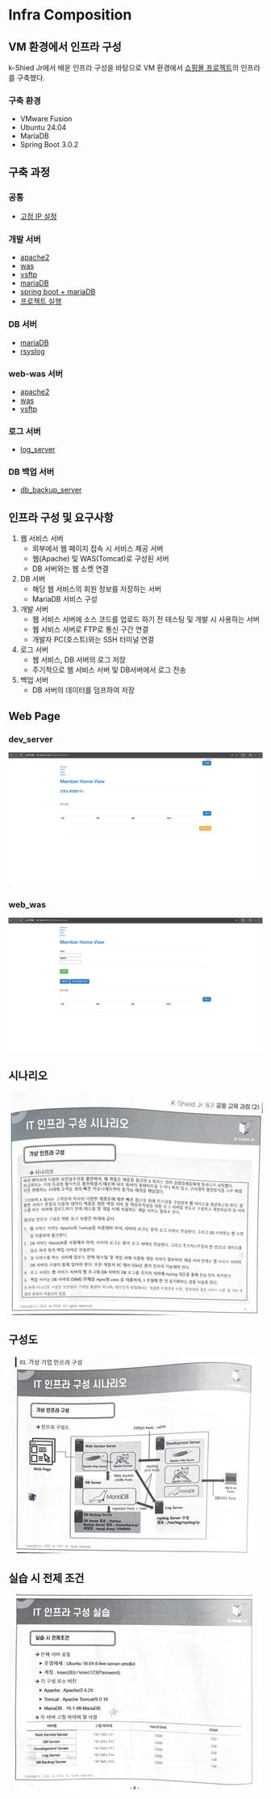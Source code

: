 # Infra Composition

## VM 환경에서 인프라 구성
k-Shied Jr에서 배운 인프라 구성을 바탕으로 VM 환경에서 [쇼핑몰 프로젝트](https://github.com/wlsdud0/java-spring-project-v2)의 인프라를 구축했다.

### 구축 환경
- VMware Fusion
- Ubuntu 24.04
- MariaDB
- Spring Boot 3.0.2

## 구축 과정
### 공통
- [고정 IP 설정](./인프라-구성/0.%20(공통)고정IP설정.md)
### 개발 서버
- [apache2](./인프라-구성/1.%20dev_server/1.%20apache2.md)
- [was](./인프라-구성/1.%20dev_server/2.%20was.md)
- [vsftp](./인프라-구성/1.%20dev_server/3.%20vsftp.md)
- [mariaDB](./인프라-구성/1.%20dev_server/4.%20mariaDB.md)
- [spring boot + mariaDB](./인프라-구성/1.%20dev_server/5.%20spring%20boot%20+%20mariaDB.md)
- [프로젝트 실행](./인프라-구성/1.%20dev_server/6.%20프로젝트%20실행.md)
### DB 서버
- [mariaDB](./인프라-구성/2.%20db_server/1.%20mariaDB.md)
- [rsyslog](./인프라-구성/2.%20db_server/2.%20rsyslog%20설정.md)
### web-was 서버
- [apache2](./인프라-구성/3.%20web_was/1.%20apache2.md)
- [was](./인프라-구성/3.%20web_was/2.%20was.md)
- [vsftp](./인프라-구성/3.%20web_was/3.%20vsftp.md)
### 로그 서버
- [log_server](./인프라-구성/4.%20log_server/1.%20log_server.md)
### DB 백업 서버
- [db_backup_server](./인프라-구성/5.%20db_backup_server/1.%20db_backup_server.md)


## 인프라 구성 및 요구사항
1. 웹 서비스 서버 
   - 외부에서 웹 페이지 접속 시 서비스 제공 서버
   - 웹(Apache) 및 WAS(Tomcat)로 구성된 서버
   - DB 서버와는 웹 소켓 연결
2. DB 서버
   - 해당 웹 서비스의 회원 정보를 저장하는 서버
   - MariaDB 서비스 구성
3. 개발 서버
   - 웹 서비스 서버에 소스 코드를 업로드 하기 전 테스팅 및 개발 시 사용하는 서버
   - 웹 서비스 서버로 FTP로 통신 구간 연결
   - 개발자 PC(호스트)와는 SSH 터미널 연결
4. 로그 서버
   - 웹 서비스, DB 서버의 로그 저장
   - 주기적으로 웹 서비스 서버 및 DB서버에서 로그 전송
5. 백업 서버
   - DB 서버의 데이터를 덤프하여 저장

## Web Page
### dev_server
![Web Page](./인프라-구성/img/execution_dev.png)
### web_was
![Web Page](./인프라-구성/img/execution_was.png)


## 시나리오
![시나리오](./인프라-구성/img/시나리오.jpg)

## 구성도
![구성도](./인프라-구성/img/구성도.jpg)

## 실습 시 전제 조건
![실습 시 전제 조건](./인프라-구성/img/전제조건.jpg)
